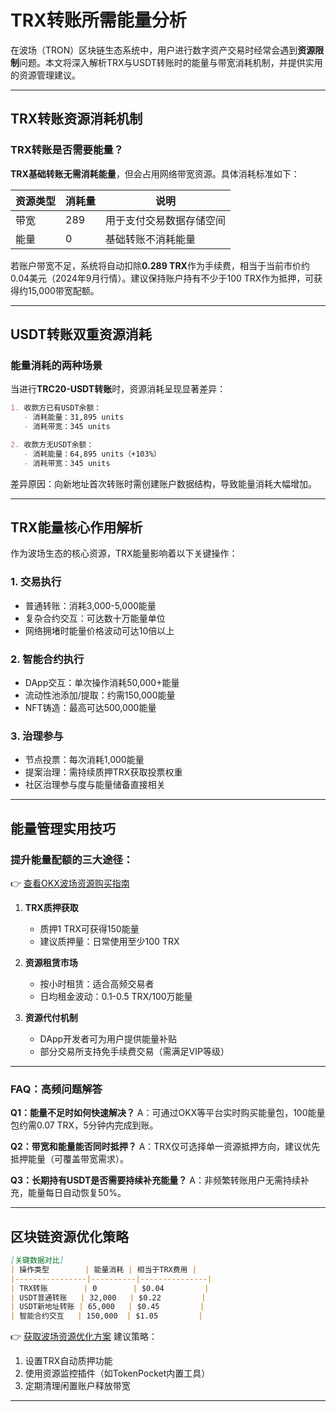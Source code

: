 # TRX转账所需能量分析

在波场（TRON）区块链生态系统中，用户进行数字资产交易时经常会遇到**资源限制**问题。本文将深入解析TRX与USDT转账时的能量与带宽消耗机制，并提供实用的资源管理建议。

---

## TRX转账资源消耗机制

### TRX转账是否需要能量？
**TRX基础转账无需消耗能量**，但会占用网络带宽资源。具体消耗标准如下：

| 资源类型 | 消耗量 | 说明 |
|---------|--------|------|
| 带宽    | 289    | 用于支付交易数据存储空间 |
| 能量    | 0      | 基础转账不消耗能量 |

若账户带宽不足，系统将自动扣除**0.289 TRX**作为手续费，相当于当前市价约0.04美元（2024年9月行情）。建议保持账户持有不少于100 TRX作为抵押，可获得约15,000带宽配额。

---

## USDT转账双重资源消耗

### 能量消耗的两种场景
当进行**TRC20-USDT转账**时，资源消耗呈现显著差异：

```markdown
1. 收款方已有USDT余额：
   - 消耗能量：31,895 units
   - 消耗带宽：345 units

2. 收款方无USDT余额：
   - 消耗能量：64,895 units（+103%）
   - 消耗带宽：345 units
```

差异原因：向新地址首次转账时需创建账户数据结构，导致能量消耗大幅增加。

---

## TRX能量核心作用解析

作为波场生态的核心资源，TRX能量影响着以下关键操作：

### 1. 交易执行
- 普通转账：消耗3,000-5,000能量
- 复杂合约交互：可达数十万能量单位
- 网络拥堵时能量价格波动可达10倍以上

### 2. 智能合约执行
- DApp交互：单次操作消耗50,000+能量
- 流动性池添加/提取：约需150,000能量
- NFT铸造：最高可达500,000能量

### 3. 治理参与
- 节点投票：每次消耗1,000能量
- 提案治理：需持续质押TRX获取投票权重
- 社区治理参与度与能量储备直接相关

---

## 能量管理实用技巧

### 提升能量配额的三大途径：
👉 [查看OKX波场资源购买指南](https://bit.ly/okx_welcome)
1. **TRX质押获取**
   - 质押1 TRX可获得150能量
   - 建议质押量：日常使用至少100 TRX

2. **资源租赁市场**
   - 按小时租赁：适合高频交易者
   - 日均租金波动：0.1-0.5 TRX/100万能量

3. **资源代付机制**
   - DApp开发者可为用户提供能量补贴
   - 部分交易所支持免手续费交易（需满足VIP等级）

---

### FAQ：高频问题解答

**Q1：能量不足时如何快速解决？**
A：可通过OKX等平台实时购买能量包，100能量包约需0.07 TRX，5分钟内完成到账。

**Q2：带宽和能量能否同时抵押？**
A：TRX仅可选择单一资源抵押方向，建议优先抵押能量（可覆盖带宽需求）。

**Q3：长期持有USDT是否需要持续补充能量？**
A：非频繁转账用户无需持续补充，能量每日自动恢复50%。

---

## 区块链资源优化策略

```markdown
[关键数据对比]
| 操作类型        | 能量消耗 | 相当于TRX费用 | 
|----------------|----------|---------------|
| TRX转账        | 0        | $0.04         |
| USDT普通转账   | 32,000   | $0.22         |
| USDT新地址转账 | 65,000   | $0.45         |
| 智能合约交互   | 150,000  | $1.05         |
```

👉 [获取波场资源优化方案](https://bit.ly/okx_welcome)
建议策略：
1. 设置TRX自动质押功能
2. 使用资源监控插件（如TokenPocket内置工具）
3. 定期清理闲置账户释放带宽

---
